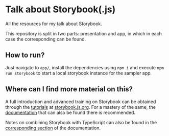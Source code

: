 # Talk about Storybook(.js)
All the resources for my talk about Storybook.

This repository is split in two parts: presentation and app, in which in each case the corresponding can be found.

## How to run?
Just navigate to ```app/```, install the dependencies using ```npm i``` and execute ```npm run storybook``` to start a local storybook instance for the sampler app.

## Where can I find more material on this?
A full introduction and advanced training on Storybook can be obtained through the [tutorials](https://storybook.js.org/tutorials/) at [storybook.js.org](https://storybook.js.org/). For a mastery of the same, the [documentation](https://storybook.js.org/docs/) that can also be found there is recommended.

Notes on combining Storybook with TypeScript can also be found in the [corresponding section](https://storybook.js.org/docs/react/configure/typescript) of the documentation.